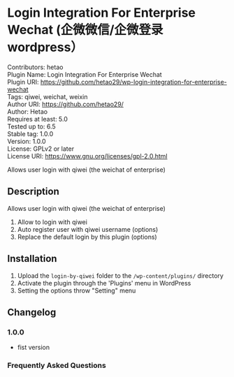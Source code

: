 # Login Integration For Enterprise Wechat (企微微信/企微登录wordpress）

Contributors: hetao \
Plugin Name: Login Integration For Enterprise Wechat \
Plugin URI: https://github.com/hetao29/wp-login-integration-for-enterprise-wechat \
Tags: qiwei, weichat, weixin \
Author URI: https://github.com/hetao29/ \
Author: Hetao \
Requires at least: 5.0 \
Tested up to: 6.5 \
Stable tag: 1.0.0 \
Version: 1.0.0 \
License: GPLv2 or later \
License URI: https://www.gnu.org/licenses/gpl-2.0.html

Allows user login with qiwei (the weichat of enterprise)

## Description

Allows user login with qiwei (the weichat of enterprise)

1. Allow to login with qiwei
2. Auto register user with qiwei username (options)
3. Replace the default login by this plugin  (options)

## Installation

1. Upload the `login-by-qiwei` folder to the `/wp-content/plugins/` directory
2. Activate the plugin through the 'Plugins' menu in WordPress
3. Setting the options throw "Setting" menu

## Changelog

### 1.0.0

* fist version

### Frequently Asked Questions
